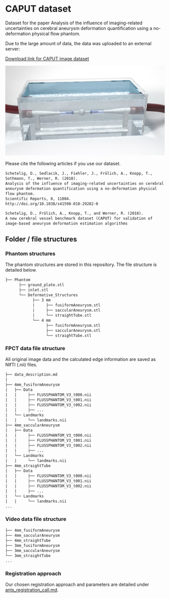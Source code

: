 # CAPUT dataset

Dataset for the paper Analysis of the influence of imaging-related uncertainties on cerebral aneurysm deformation quantification using a no-deformation physical flow phantom.

Due to the large amount of data, the data was uploaded to an external server:

[Download link for CAPUT image dataset]()

![](image.jpg)

Please cite the following articles if you use our dataset.

```
Schetelig, D., Sedlacik, J., Fiehler, J., Frölich, A., Knopp, T., Sothmann, T., Werner, R. (2018).
Analysis of the influence of imaging-related uncertainties on cerebral aneurysm deformation quantification using a no-deformation physical flow phantom.
Scientific Reports, 8, 11004.
http://doi.org/10.1038/s41598-018-29282-0
```

```
Schetelig, D., Frölich, A., Knopp, T., and Werner, R. (2018).
A new cerebral vessel benchmark dataset (CAPUT) for validation of image-based aneurysm deformation estimation algorithms
```

## Folder / file structures

### Phantom structures

The phantom structures are stored in this repository.
The file structure is detailed below.

```
├── Phantom
      ├── ground_plate.stl
      ├── inlet.stl
      └── Deformative_Structures
            ├── 3 mm
            |     ├── fusiformAneurysm.stl
            |     ├── saccularAneurysm.stl
            |     └── straightTube.stl
            └── 4 mm
                  ├── fusiformAneurysm.stl
                  ├── saccularAneurysm.stl
                  └── straightTube.stl
```

### FPCT data file structure

All original image data and the calculated edge information are saved as NIfTI (.nii) files.

```
├── data_description.md
|
├── 4mm_fusiformAneurysm
|   ├── Data
|   |     ├── FLUSSPHANTOM_V3_t000.nii
|   |     ├── FLUSSPHANTOM_V3_t001.nii
|   |     ├── FLUSSPHANTOM_V3_t002.nii
|   |     ├── ...
|   └── Landmarks
|   |     └── landmarks.nii
├── 4mm_saccularAneurysm
|   ├── Data
|   |     ├── FLUSSPHANTOM_V3_t000.nii
|   |     ├── FLUSSPHANTOM_V3_t001.nii
|   |     ├── FLUSSPHANTOM_V3_t002.nii
|   |     ├── ...
|   └── Landmarks
|   |     └── landmarks.nii
├── 4mm_straightTube
|   ├── Data
|   |     ├── FLUSSPHANTOM_V3_t000.nii
|   |     ├── FLUSSPHANTOM_V3_t001.nii
|   |     ├── FLUSSPHANTOM_V3_t002.nii
|   |     ├── ...
|   └── Landmarks
|   |     └── landmarks.nii
...
```


### Video data file structure

```
├── 4mm_fusiformAneurysm
├── 4mm_saccularAneurysm
├── 4mm_straightTube
├── 3mm_fusiformAneurysm
├── 3mm_saccularAneurysm
└── 3mm_straightTube
...
```

### Registration approach

Our chosen registration approach and parameters are detailed under [ants_registration_call.md](ants_registration_call.md).
